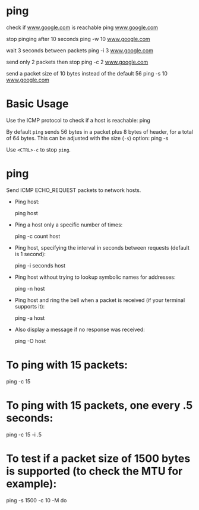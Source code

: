 # ping

check if www.google.com is reachable
    ping www.google.com

stop pinging after 10 seconds
    ping -w 10 www.google.com

wait 3 seconds between packets
    ping -i 3 www.google.com

send only 2 packets then stop
    ping -c 2 www.google.com

send a packet size of 10 bytes instead of the default 56
    ping -s 10 www.google.com


# Basic Usage

Use the ICMP protocol to check if a host is reachable:
    ping <host>

By default `ping` sends 56 bytes in a packet plus 8 bytes of header, for a
total of 64 bytes. This can be adjusted with the size (`-s`) option:
    ping -s <size> <host>

Use `<CTRL>-c` to stop `ping`.

# ping                                                                                        
                                                                                              
  Send ICMP ECHO_REQUEST packets to network hosts.                                            
                                                                                              
- Ping host:                                                                                  
                                                                                              
  ping host                                                                                   
                                                                                              
- Ping a host only a specific number of times:                                                
                                                                                              
  ping -c count host                                                                          
                                                                                              
- Ping host, specifying the interval in seconds between requests (default is 1 second):       
                                                                                              
  ping -i seconds host                                                                        
                                                                                              
- Ping host without trying to lookup symbolic names for addresses:                            
                                                                                              
  ping -n host                                                                                
                                                                                              
- Ping host and ring the bell when a packet is received (if your terminal supports it):       
                                                                                              
  ping -a host                                                                                
                                                                                              
- Also display a message if no response was received:                                         
                                                                                              
  ping -O host                                                                                
                                                                                              
                                                                                              
                                                                                              
# To ping <host> with 15 packets:
ping -c 15 <host>

# To ping <host> with 15 packets, one every .5 seconds:
ping -c 15 -i .5 <host>

# To test if a packet size of 1500 bytes is supported (to check the MTU for example):
ping -s 1500 -c 10 -M do <host>
